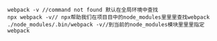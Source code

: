 <!--
 * @Author: your name
 * @Date: 2020-12-06 15:31:47
 * @LastEditTime: 2020-12-06 21:11:56
 * @LastEditors: your name
 * @Description: In User Settings Edit
 * @FilePath: \0dailyUpdateNotes\Notes\Summary\2020\webpack\1.md
-->
```
webpack -v //command not found 默认在全局环境中查找
npx webpack -v// npx帮助我们在项⽬目中的node_modules⾥里里查找webpack
./node_modules/.bin/webpack -v//到当前的node_modules模块⾥里里指定
webpack
```
